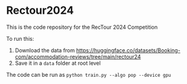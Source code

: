 # Rectour2024

This is the code repository for the RecTour 2024 Competition

To run this:
1. Download the data from https://huggingface.co/datasets/Booking-com/accommodation-reviews/tree/main/rectour24
2. Save it in a `data` folder at root level


The code can be run as `python train.py --algo pop --device gpu`